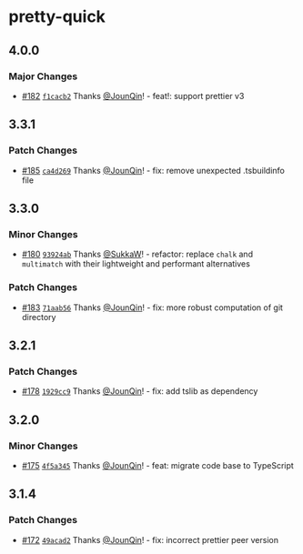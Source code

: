 # pretty-quick

## 4.0.0

### Major Changes

- [#182](https://github.com/prettier/pretty-quick/pull/182) [`f1cacb2`](https://github.com/prettier/pretty-quick/commit/f1cacb21c3a69cb50c34b716f59db4d746849c60) Thanks [@JounQin](https://github.com/JounQin)! - feat!: support prettier v3

## 3.3.1

### Patch Changes

- [#185](https://github.com/prettier/pretty-quick/pull/185) [`ca4d269`](https://github.com/prettier/pretty-quick/commit/ca4d269328fa6cbca651060f9af5a7e48c3abc02) Thanks [@JounQin](https://github.com/JounQin)! - fix: remove unexpected .tsbuildinfo file

## 3.3.0

### Minor Changes

- [#180](https://github.com/prettier/pretty-quick/pull/180) [`93924ab`](https://github.com/prettier/pretty-quick/commit/93924ab962ea94cc21f0ea6464a01b9f65543eb6) Thanks [@SukkaW](https://github.com/SukkaW)! - refactor: replace `chalk` and `multimatch` with their lightweight and performant alternatives

### Patch Changes

- [#183](https://github.com/prettier/pretty-quick/pull/183) [`71aab56`](https://github.com/prettier/pretty-quick/commit/71aab568495773cb3b9a683b79e6f20294ed585a) Thanks [@JounQin](https://github.com/JounQin)! - fix: more robust computation of git directory

## 3.2.1

### Patch Changes

- [#178](https://github.com/prettier/pretty-quick/pull/178) [`1929cc9`](https://github.com/prettier/pretty-quick/commit/1929cc96fe0210c6fc44015c996ccd9c7eabd7fc) Thanks [@JounQin](https://github.com/JounQin)! - fix: add tslib as dependency

## 3.2.0

### Minor Changes

- [#175](https://github.com/prettier/pretty-quick/pull/175) [`4f5a345`](https://github.com/prettier/pretty-quick/commit/4f5a345f932a33c99da54f38dfbf78f2b23ae773) Thanks [@JounQin](https://github.com/JounQin)! - feat: migrate code base to TypeScript

## 3.1.4

### Patch Changes

- [#172](https://github.com/prettier/pretty-quick/pull/172) [`49acad2`](https://github.com/prettier/pretty-quick/commit/49acad2abcf327a892eee0cef5d96ec94788414a) Thanks [@JounQin](https://github.com/JounQin)! - fix: incorrect prettier peer version
